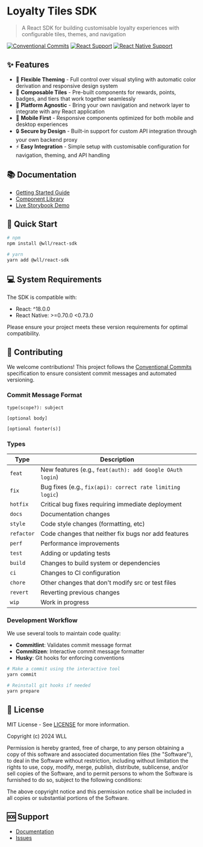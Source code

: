 # Loyalty Tiles SDK

> A React SDK for building customisable loyalty experiences with configurable tiles, themes, and navigation

[![Conventional Commits](https://img.shields.io/badge/Conventional%20Commits-1.0.0-%23FE5196?logo=conventionalcommits&logoColor=white)](https://conventionalcommits.org)
[![React Support](https://img.shields.io/badge/React-18.0.0+-61DAFB?logo=react&logoColor=white)](https://reactjs.org/)
[![React Native Support](https://img.shields.io/badge/React%20Native-0.70--0.72-61DAFB?logo=react&logoColor=white)](https://reactnative.dev/)

## ✨ Features

- 🎨 **Flexible Theming** - Full control over visual styling with automatic color derivation and responsive design system
- 🧩 **Composable Tiles** - Pre-built components for rewards, points, badges, and tiers that work together seamlessly
- 🔌 **Platform Agnostic** - Bring your own navigation and network layer to integrate with any React application
- 📱 **Mobile First** - Responsive components optimized for both mobile and desktop experiences
- 🔒 **Secure by Design** - Built-in support for custom API integration through your own backend proxy
- ⚡ **Easy Integration** - Simple setup with customisable configuration for navigation, theming, and API handling

## 📚 Documentation

- [Getting Started Guide](https://wll-react-sdk.vercel.app/guide/getting-started)
- [Component Library](https://wll-react-sdk.vercel.app/components/)
- [Live Storybook Demo](https://66c36701bb14ec551f38279c-ueompbfvfq.chromatic.com/)

## 🚀 Quick Start

```bash
# npm
npm install @wll/react-sdk

# yarn
yarn add @wll/react-sdk
```

## 💻 System Requirements

The SDK is compatible with:
- React: ^18.0.0
- React Native: >=0.70.0 <0.73.0

Please ensure your project meets these version requirements for optimal compatibility.

## 🤝 Contributing

We welcome contributions! This project follows the [Conventional Commits](https://www.conventionalcommits.org/) specification to ensure consistent commit messages and automated versioning.

### Commit Message Format

```
type(scope?): subject

[optional body]

[optional footer(s)]
```

### Types
| Type | Description |
|------|-------------|
| `feat` | New features (e.g., `feat(auth): add Google OAuth login`) |
| `fix` | Bug fixes (e.g., `fix(api): correct rate limiting logic`) |
| `hotfix` | Critical bug fixes requiring immediate deployment |
| `docs` | Documentation changes |
| `style` | Code style changes (formatting, etc) |
| `refactor` | Code changes that neither fix bugs nor add features |
| `perf` | Performance improvements |
| `test` | Adding or updating tests |
| `build` | Changes to build system or dependencies |
| `ci` | Changes to CI configuration |
| `chore` | Other changes that don't modify src or test files |
| `revert` | Reverting previous changes |
| `wip` | Work in progress |

### Development Workflow

We use several tools to maintain code quality:
- **Commitlint**: Validates commit message format
- **Commitizen**: Interactive commit message formatter
- **Husky**: Git hooks for enforcing conventions

```bash
# Make a commit using the interactive tool
yarn commit

# Reinstall git hooks if needed
yarn prepare
```

## 📄 License

MIT License - See [LICENSE](LICENSE) for more information.

Copyright (c) 2024 WLL

Permission is hereby granted, free of charge, to any person obtaining a copy of this software and associated documentation files (the "Software"), to deal in the Software without restriction, including without limitation the rights to use, copy, modify, merge, publish, distribute, sublicense, and/or sell copies of the Software, and to permit persons to whom the Software is furnished to do so, subject to the following conditions:

The above copyright notice and this permission notice shall be included in all copies or substantial portions of the Software.

## 🆘 Support

- [Documentation](https://wll-react-sdk.vercel.app/)
- [Issues](https://github.com/white-label-loyalty/wll-react-sdk/issues)